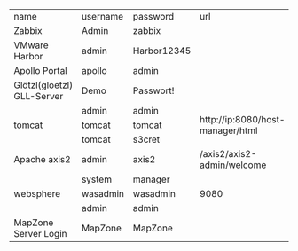 <table>
	<tr>
		<td>name</td>
		<td>username</td>
		<td>password</td>
		<td>url</td>
	</tr>
	<tr>
		<td>Zabbix</td>
		<td>Admin</td>
		<td>zabbix</td>
		<td></td>
	</tr>
	<tr>
		<td>VMware Harbor</td>
		<td>admin</td>
		<td>Harbor12345</td>
		<td></td>
	</tr>
	<tr>
		<td>Apollo Portal</td>
		<td>apollo</td>
		<td>admin</td>
		<td></td>
	</tr>
	<tr>
		<td>Glötzl(gloetzl) GLL-Server</td>
		<td>Demo</td>
		<td>Passwort!</td>
		<td></td>
	</tr>
	<tr>
		<td rowspan="3">tomcat</td>
		<td>admin</td>
		<td>admin</td>
		<td rowspan="3">http://ip:8080/host-manager/html</td>
	</tr>
	<tr>
		<td>tomcat</td>
		<td>tomcat</td>
	</tr>
	<tr>
		<td>tomcat</td>
		<td>s3cret</td>
	</tr>
	<tr>
		<td>Apache axis2</td>
		<td>admin</td>
		<td>axis2</td>
		<td>/axis2/axis2-admin/welcome</td>
	</tr>
	<tr>
		<td rowspan="3">websphere</td>
		<td>system</td>
		<td>manager</td>
		<td rowspan="3">9080</td>
	</tr>
	<tr>
		<td>wasadmin</td>
		<td>wasadmin</td>
	</tr>
	<tr>
		<td>admin</td>
		<td>admin</td>
	</tr>
	<tr>
		<td>MapZone Server Login</td>
		<td>MapZone</td>
		<td>MapZone</td>
		<td></td>
	</tr>
</table>
